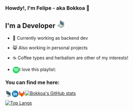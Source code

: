 ### Howdy!, I'm Felipe - aka Bokkoa 🤠


## I'm a Developer  <img src="images/laptop.png" width="25">

- 🦈 Currently working as backend dev
- 😸 Also working in personal projects
- ☕️ Coffee types and herbalism are other of my interests!

- I love this playlist:
[<img align="left" alt="open.spotify.com/playlist/1Hf9QiYoODGHXZupYyzEQt?si=2a3626494bfb40f9" width="21px" src="images/spotify.png">][spotifyplaylist]


### You can find me here:

[<img align="left" alt="bokkoa.github.io/FCReloaded/" width="21px" src="images/monitor.png">][website]

[<img align="left" alt="www.linkedin.com/in/bokkoa/" width="21px" src="images/linkedin.png">][linkedin]

[<img align="left" alt="www.linkedin.com/in/bokkoa/" width="21px" src="images/gitlab.png">][gitlab]



[![Bokkoa's GitHub stats](https://github-readme-stats.vercel.app/api?username=Bokkoa&show_icons=true&theme=radical)](https://github.com/Bokkoa/github-readme-stats)

[![Top Langs](https://github-readme-stats.vercel.app/api/top-langs/?username=Bokkoa&show_icons=true&theme=radical)](https://github.com/Bokkoa/github-readme-stats)


[website]:https://bokkoa.github.io/FCReloaded/
[linkedin]:https://www.linkedin.com/in/bokkoa/
[gitlab]:https://gitlab.com/Bokkoa
[spotifyplaylist]:https://open.spotify.com/playlist/1Hf9QiYoODGHXZupYyzEQt?si=2a3626494bfb40f9